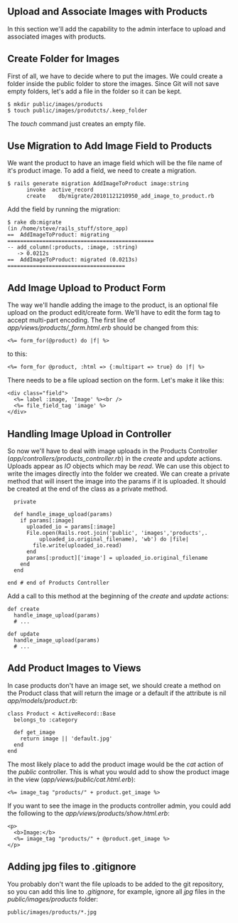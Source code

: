 Upload and Associate Images with Products
-----------------------------------------

In this section we'll add the capability to the admin interface to
upload and associated images with products. 

Create Folder for Images
------------------------

First of all, we have to decide where to put the images. We could create
a folder inside the public folder to store the images. Since Git will
not save empty folders, let's add a file in the folder so it can be
kept.

    $ mkdir public/images/products
    $ touch public/images/produtcts/.keep_folder

The *touch* command just creates an empty file.

Use Migration to Add Image Field to Products
--------------------------------------------

We want the product to have an image field which will be the file name
of it's product image. To add a field, we need to create a migration.

    $ rails generate migration AddImageToProduct image:string
          invoke  active_record
          create    db/migrate/20101121210950_add_image_to_product.rb


Add the field by running the migration:

    $ rake db:migrate
    (in /home/steve/rails_stuff/store_app)
    ==  AddImageToProduct: migrating ==============================================
    -- add_column(:products, :image, :string)
       -> 0.0212s
    ==  AddImageToProduct: migrated (0.0213s) =====================================

Add Image Upload to Product Form
--------------------------------

The way we'll handle adding the image to the product, is an optional
file upload on the product edit/create form. We'll have to edit the
form tag to accept multi-part encoding. The first line of
*app/views/products/_form.html.erb* should be changed from this:

    <%= form_for(@product) do |f| %>

to this:

    <%= form_for @product, :html => {:multipart => true} do |f| %>

There needs to be a file upload section on the form. Let's make it like
this:

    <div class="field">
      <%= label :image, 'Image' %><br />
      <%= file_field_tag 'image' %>
    </div>

Handling Image Upload in Controller
-----------------------------------

So now we'll have to deal with image uploads in the Products Controller
(*app/controllers/products_controller.rb*) in the *create* and *update*
actions. Uploads appear as *IO* objects which may be *read*. We can use
this object to write the images directly into the folder we created.
We can create a private method that will insert the image into the
params if it is uploaded. It should be created at the end of the class
as a private method.

      private

      def handle_image_upload(params)
        if params[:image]
          uploaded_io = params[:image]
          File.open(Rails.root.join('public', 'images','products',.
              uploaded_io.original_filename), 'wb') do |file|
            file.write(uploaded_io.read)
          end
          params[:product]['image'] = uploaded_io.original_filename
        end
      end

    end # end of Products Controller

Add a call to this method at the beginning of the *create* and *update*
actions:

    def create
      handle_image_upload(params)
      # ...

    def update
      handle_image_upload(params)
      # ...

Add Product Images to Views
---------------------------

In case products don't have an image set, we should create a method on
the Product class that will return the image or a default if the
attribute is nil *app/models/product.rb*:

    class Product < ActiveRecord::Base
      belongs_to :category

      def get_image
        return image || 'default.jpg'
      end
    end

The most likely place to add the product image would be the *cat* action
of the *public* controller. This is what you would add to show the
product image in the view (*app/views/public/cat.html.erb*):

    <%= image_tag "products/" + product.get_image %>

If you want to see the image in the products controller admin, you could
add the following to the *app/views/products/show.html.erb*:

    <p>
      <b>Image:</b>
      <%= image_tag "products/" + @product.get_image %>
    </p>


Adding jpg files to .gitignore
------------------------------

You probably don't want the file uploads to be added to the git
repository, so you can add this line to *.gitignore*, for example,
ignore all *jpg* files in the *public/images/products* folder:

    public/images/products/*.jpg



